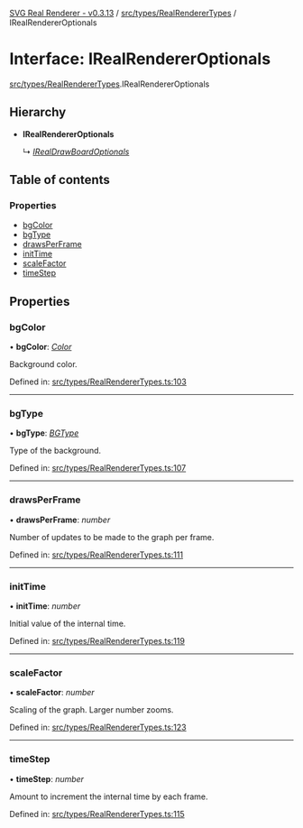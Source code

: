 [SVG Real Renderer - v0.3.13](../docs.md) / [src/types/RealRendererTypes](../modules/src_types_realrenderertypes.md) / IRealRendererOptionals

# Interface: IRealRendererOptionals

[src/types/RealRendererTypes](../modules/src_types_realrenderertypes.md).IRealRendererOptionals

## Hierarchy

* **IRealRendererOptionals**

  ↳ [*IRealDrawBoardOptionals*](src_types_realdrawboardtypes.irealdrawboardoptionals.md)

## Table of contents

### Properties

- [bgColor](src_types_realrenderertypes.irealrendereroptionals.md#bgcolor)
- [bgType](src_types_realrenderertypes.irealrendereroptionals.md#bgtype)
- [drawsPerFrame](src_types_realrenderertypes.irealrendereroptionals.md#drawsperframe)
- [initTime](src_types_realrenderertypes.irealrendereroptionals.md#inittime)
- [scaleFactor](src_types_realrenderertypes.irealrendereroptionals.md#scalefactor)
- [timeStep](src_types_realrenderertypes.irealrendereroptionals.md#timestep)

## Properties

### bgColor

• **bgColor**: [*Color*](../modules/src_types_realrenderertypes.md#color)

Background color.

Defined in: [src/types/RealRendererTypes.ts:103](https://github.com/HarshKhandeparkar/svg-real-renderer/blob/4e6a73e/src/types/RealRendererTypes.ts#L103)

___

### bgType

• **bgType**: [*BGType*](../modules/src_types_realrenderertypes.md#bgtype)

Type of the background.

Defined in: [src/types/RealRendererTypes.ts:107](https://github.com/HarshKhandeparkar/svg-real-renderer/blob/4e6a73e/src/types/RealRendererTypes.ts#L107)

___

### drawsPerFrame

• **drawsPerFrame**: *number*

Number of updates to be made to the graph per frame.

Defined in: [src/types/RealRendererTypes.ts:111](https://github.com/HarshKhandeparkar/svg-real-renderer/blob/4e6a73e/src/types/RealRendererTypes.ts#L111)

___

### initTime

• **initTime**: *number*

Initial value of the internal time.

Defined in: [src/types/RealRendererTypes.ts:119](https://github.com/HarshKhandeparkar/svg-real-renderer/blob/4e6a73e/src/types/RealRendererTypes.ts#L119)

___

### scaleFactor

• **scaleFactor**: *number*

Scaling of the graph. Larger number zooms.

Defined in: [src/types/RealRendererTypes.ts:123](https://github.com/HarshKhandeparkar/svg-real-renderer/blob/4e6a73e/src/types/RealRendererTypes.ts#L123)

___

### timeStep

• **timeStep**: *number*

Amount to increment the internal time by each frame.

Defined in: [src/types/RealRendererTypes.ts:115](https://github.com/HarshKhandeparkar/svg-real-renderer/blob/4e6a73e/src/types/RealRendererTypes.ts#L115)
